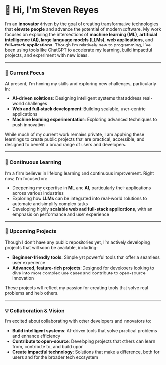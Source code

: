# 👋 Hi, I'm Steven Reyes

I’m an **innovator** driven by the goal of creating transformative technologies that **elevate people** and advance the potential of modern software. My work focuses on exploring the intersections of **machine learning (ML)**, **artificial intelligence (AI)**, **large language models (LLMs)**, **web applications**, and **full-stack applications**. Though I’m relatively new to programming, I’ve been using tools like ChatGPT to accelerate my learning, build impactful projects, and experiment with new ideas.

---

### 🚀 Current Focus
At present, I’m honing my skills and exploring new challenges, particularly in:
- **AI-driven solutions**: Designing intelligent systems that address real-world challenges
- **Web and full-stack development**: Building scalable, user-centric applications
- **Machine learning experimentation**: Exploring advanced techniques to push innovation

While much of my current work remains private, I am applying these learnings to create public projects that are practical, accessible, and designed to benefit a broad range of users and developers.

---

### 🌱 Continuous Learning
I’m a firm believer in lifelong learning and continuous improvement. Right now, I’m focused on:
- Deepening my expertise in **ML** and **AI**, particularly their applications across various industries
- Exploring how **LLMs** can be integrated into real-world solutions to automate and simplify complex tasks
- Developing highly **scalable web and full-stack applications**, with an emphasis on performance and user experience

---

### 🔧 Upcoming Projects
Though I don’t have any public repositories yet, I’m actively developing projects that will soon be available, including:
- **Beginner-friendly tools**: Simple yet powerful tools that offer a seamless user experience
- **Advanced, feature-rich projects**: Designed for developers looking to dive into more complex use cases and contribute to open-source innovation

These projects will reflect my passion for creating tools that solve real problems and help others.

---

### 💡 Collaboration & Vision
I’m excited about collaborating with other developers and innovators to:
- **Build intelligent systems**: AI-driven tools that solve practical problems and enhance efficiency
- **Contribute to open-source**: Developing projects that others can learn from, contribute to, and build upon
- **Create impactful technology**: Solutions that make a difference, both for users and for the broader tech ecosystem
